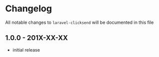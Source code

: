 # Changelog

All notable changes to `laravel-clicksend` will be documented in this file

## 1.0.0 - 201X-XX-XX

- initial release
